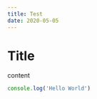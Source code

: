 ```yaml
---
title: Test
date: 2020-05-05
---
```


# Title

content

```javascript
console.log('Hello World')
```